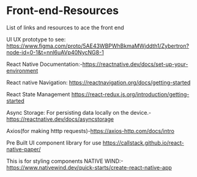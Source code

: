 # Front-end-Resources
List of links and resources to ace the front end

UI UX prototype to see: https://www.figma.com/proto/5AE43WBPWhBkmaMWjddth1/Zybertron?node-id=0-1&t=nnl6uAVp40NycNG8-1

React Native Documentation:-https://reactnative.dev/docs/set-up-your-environment

React native Navigation: https://reactnavigation.org/docs/getting-started

React State Management https://react-redux.js.org/introduction/getting-started

Async Storage: For persisting data locally on the device.-https://reactnative.dev/docs/asyncstorage

Axios(for making htttp requests)-https://axios-http.com/docs/intro

Pre Built UI component library for use https://callstack.github.io/react-native-paper/

This is for styling components NATIVE WIND:- https://www.nativewind.dev/quick-starts/create-react-native-app







